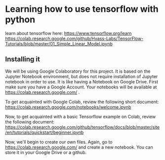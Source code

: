 # Learning how to use tensorflow with python

learn about tensorflow here: https://www.tensorflow.org/learn
https://colab.research.google.com/github/Hvass-Labs/TensorFlow-Tutorials/blob/master/01_Simple_Linear_Model.ipynb
## Installing it
We will be using Google Colaboratory for this project. It is based on the Jupyter Notebook environment, but does not require installation of Jupyter notebook in order to use. It is like having a Notebook on Google Drive. First make sure you have a Google Account. Your notebooks will be available at https://colab.research.google.com/ .

To get acquainted with Google Colab, review the following short document: https://colab.research.google.com/notebooks/welcome.ipynb

Now, to get acquainted with a basic Tensorflow example on Colab, review the following document: https://colab.research.google.com/github/tensorflow/docs/blob/master/site/en/tutorials/quickstart/beginner.ipynb

Now, we'll begin to create our own files. Again, go to https://colab.research.google.com/ and create a new notebook. You can store it in your Google Drive or a github.
